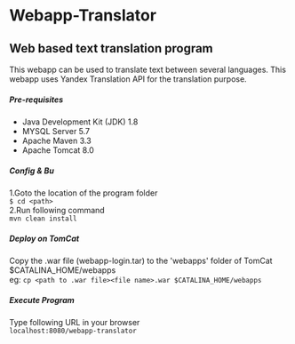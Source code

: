 # Webapp-Translator
Web based text translation program
---
This webapp can be used to translate text between several languages. This webapp uses Yandex Translation API for the translation purpose.

##### Pre-requisites
* Java Development Kit (JDK) 1.8
* MYSQL Server 5.7
* Apache Maven 3.3
* Apache Tomcat 8.0

##### Config & Bu
1.Goto the location of the program folder</br>
`$ cd <path>`</br>
2.Run following command</br>
`mvn clean install`

##### Deploy on TomCat
Copy the .war file (webapp-login.tar) to the 'webapps' folder of TomCat $CATALINA_HOME/webapps</br>
eg: `cp <path to .war file><file name>.war $CATALINA_HOME/webapps`

##### Execute Program
Type following URL in your browser</br>
`localhost:8080/webapp-translator`
